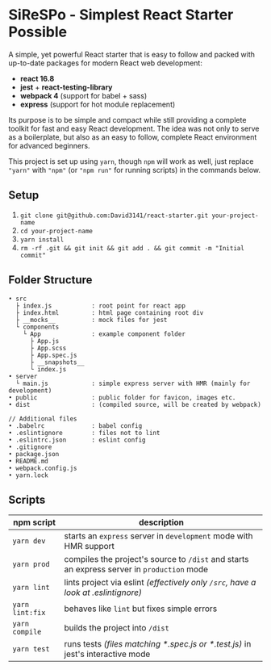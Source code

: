 # SiReSPo - Simplest React Starter Possible

A simple, yet powerful React starter that is easy to follow and packed with up-to-date packages for modern React web development:

- **react 16.8**
- **jest** + **react-testing-library**
- **webpack 4** (support for babel + sass)
- **express** (support for hot module replacement)

Its purpose is to be simple and compact while still providing a complete toolkit for fast and easy React development.
The idea was not only to serve as a boilerplate, but also as an easy to follow, complete React environment for advanced beginners.

This project is set up using `yarn`, though `npm` will work as well, just replace
`"yarn"` with `"npm"` (or `"npm run"` for running scripts) in the commands below.

## Setup

1. `git clone git@github.com:David3141/react-starter.git your-project-name`
2. `cd your-project-name`
3. `yarn install`
4. `rm -rf .git && git init && git add . && git commit -m "Initial commit"`

## Folder Structure

```
• src
  ├ index.js           : root point for react app
  ├ index.html         : html page containing root div
  ├ __mocks__          : mock files for jest
  └ components
    └ App              : example component folder
      ├ App.js
      ├ App.scss
      ├ App.spec.js
      ├ __snapshots__
      └ index.js
• server
  └ main.js            : simple express server with HMR (mainly for development)
• public               : public folder for favicon, images etc.
• dist                 : (compiled source, will be created by webpack)

// Additional files
• .babelrc             : babel config
• .eslintignore        : files not to lint
• .eslintrc.json       : eslint config
• .gitignore
• package.json
• README.md
• webpack.config.js
• yarn.lock
```

## Scripts

| npm script      | description                                                                                |
| --------------- | ------------------------------------------------------------------------------------------ |
| `yarn dev`      | starts an `express` server in `development` mode with HMR support                          |
| `yarn prod`     | compiles the project's source to `/dist` and starts an express server in `production` mode |
| `yarn lint`     | lints project via eslint _(effectively only `/src`, have a look at .eslintignore)_         |
| `yarn lint:fix` | behaves like `lint` but fixes simple errors                                                |
| `yarn compile`  | builds the project into `/dist`                                                            |
| `yarn test`     | runs tests _(files matching \*.spec.js or \*.test.js)_ in jest's interactive mode          |
